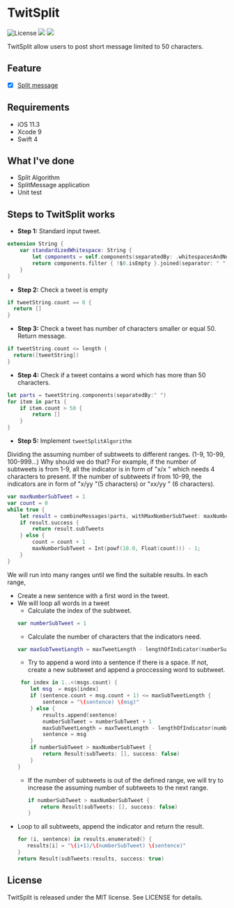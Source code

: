 # TwitSplit
![License](https://img.shields.io/cocoapods/l/ResolutionChecker.svg?style=flat)
![](https://img.shields.io/badge/Supported-iOS11.3-4BC51D.svg?style=flat)
![](https://img.shields.io/badge/Swift4-compatible-4BC51D.svg?style=flat)

TwitSplit allow users to post short message limited to 50 characters. 

## Feature
- [x] [Split message](https://github.com/jack3010/TwitSplit#split-message)

## Requirements

- iOS 11.3
- Xcode 9
- Swift 4

## What I've done

- Split Algorithm
- SplitMessage application
- Unit test

## Steps to TwitSplit works

- **Step 1:** Standard input tweet.
```swift
extension String {
    var standardizedWhitespace: String {
        let components = self.components(separatedBy: .whitespacesAndNewlines)
        return components.filter { !$0.isEmpty }.joined(separator: " ")
    }
}
```
- **Step 2:** Check a tweet is empty
```swift
if tweetString.count == 0 {
  return []
}
```
- **Step 3:** Check a tweet has number of characters smaller or equal 50. Return message. 
```swift
if tweetString.count <= length {
  return([tweetString])
}
```
- **Step 4:** Check if a tweet contains a word which has more than 50 characters.
```swift
let parts = tweetString.components(separatedBy:" ")
for item in parts {
    if item.count > 50 {
        return []
    }
}
```
- **Step 5:** Implement `tweetSplitAlgorithm`

Dividing the assuming number of subtweets to different ranges. 
(1-9, 10-99, 100-999...) Why should we do that?
For example, if the number of subtweets is from 1-9, all the indicator is in form of "x/x " which needs 4 characters to present.
If the number of subtweets if from 10-99, the indicators are in form of "x/yy "(5 characters) or "xx/yy " (6 characters).

```swift
var maxNumberSubTweet = 1
var count = 0
while true {
    let result = combineMessages(parts, withMaxNumberSubTweet: maxNumberSubTweet, AndMaximumTweetLength: length)
    if result.success {
        return result.subTweets
    } else {
        count = count + 1
        maxNumberSubTweet = Int(powf(10.0, Float(count))) - 1;
    }
}
```

We will run into many ranges until we find the suitable results.
In each range, 
- Create a new sentence with a first word in the tweet.
- We will loop all words in a tweet
    + Calculate the index of the subtweet.
    ```swift
    var numberSubTweet = 1
    ```
    + Calculate the number of characters that the indicators need.
    ```swift
    var maxSubTweetLength = maxTweetLength - lengthOfIndicator(numberSubTweet, andMaxNumberOfSubTweet: maxNumberSubTweet)
    ```
    + Try to append a word into a sentence if there is a space. If not, create a new subtweet and append a proccessing word to subtweet.
    ```swift
     for index in 1..<(msgs.count) {
        let msg  = msgs[index]
        if (sentence.count + msg.count + 1) <= maxSubTweetLength {
            sentence = "\(sentence) \(msg)"
        } else {
            results.append(sentence)
            numberSubTweet = numberSubTweet + 1
            maxSubTweetLength = maxTweetLength - lengthOfIndicator(numberSubTweet, andMaxNumberOfSubTweet: maxNumberSubTweet)
            sentence = msg
        }
        if numberSubTweet > maxNumberSubTweet {
            return Result(subTweets: [], success: false)
        }
    }
    ```
    + If the number of subtweets is out of the defined range, we will try to increase the assuming number of subtweets to the next range.
      ```swift
      if numberSubTweet > maxNumberSubTweet {
          return Result(subTweets: [], success: false)
      }
      ```
- Loop to all subtweets, append the indicator and return the result.
     ```swift
    for (i, sentence) in results.enumerated() {
        results[i] = "\(i+1)/\(numberSubTweet) \(sentence)"
    }
    return Result(subTweets:results, success: true)
    ```
## License

TwitSplit is released under the MIT license. See LICENSE for details.
